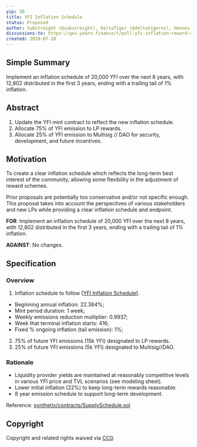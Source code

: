 ```yaml
---
yip: 30
title: YFI Inflation Schedule
status: Proposed
author: Substreight (@substreight), DeltaTiger (@deltatigernz), Hannes Graah <hannes@graah.se>, Daryl Lau (@Daryllautk), yfi_whale
discussions-to: https://gov.yearn.finance/t/poll-yfi-inflation-reward-distribution-policy/550
created: 2020-07-28
---
```


## Simple Summary
Implement an inflation schedule of 20,000 YFI over the next 8 years, with 12,802 distributed in the first 3 years, ending with a trailing tail of 1% inflation.

## Abstract
1. Update the YFI mint contract to reflect the new inflation schedule.
2. Allocate 75% of YFI emission to LP rewards.
3. Allocate 25% of YFI emission to Multisig // DAO for security, development, and future incentives.

## Motivation
To create a clear inflation schedule which reflects the long-term best interest of the community, allowing some flexibility in the adjustment of reward schemes. 

Prior proposals are potentially too conservative and/or not specific enough. This proposal takes into account the perspectives of various stakeholders and new LPs while providing a clear inflation schedule and endpoint. 

**FOR**: Implement an inflation schedule of 20,000 YFI over the next 8 years, with 12,802 distributed in the first 3 years, ending with a trailing tail of 1% inflation.

**AGAINST**: No changes.

## Specification

### Overview
1. Inflation schedule to follow [[YFI Inflation Schedule](https://docs.google.com/spreadsheets/d/1yomUGpAWR8svL9RXD-_vL2ArgQPGj1x2XPNKDEuZR9Q/edit?usp=sharing)].
  - Beginning annual inflation: 22.384%;
  - Mint period duration: 1 week;
  - Weekly emissions reduction multiplier: 0.9937;
  - Week that terminal inflation starts: 416;
  - Fixed % ongoing inflation (tail emission): 1%;
2. 75% of future YFI emissions (15k YFI) designated to LP rewards.
3. 25% of future YFI emissions (5k YFI) designated to Multisig//DAO.

### Rationale

* Liquidity provider yields are maintained at reasonably competitive levels in various YFI price and TVL scenarios (see modeling sheet).
* Lower initial inflation (22%) to keep long-term rewards reasonable.
* 8 year emission schedule to support long-term development.

Reference: [synthetix/contracts/SupplySchedule.sol](https://github.com/Synthetixio/synthetix/blob/master/contracts/SupplySchedule.sol)

## Copyright
Copyright and related rights waived via [CC0](https://creativecommons.org/publicdomain/zero/1.0/).
